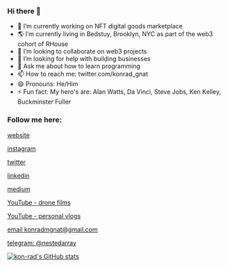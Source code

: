 ### Hi there 👋

- 🔭 I’m currently working on NFT digital goods marketplace
- 🌎 I’m currently living in Bedstuy, Brooklyn, NYC as part of the web3 cohort of RHouse
- 👯 I’m looking to collaborate on web3 projects
- 🤔 I’m looking for help with building businesses
- 💬 Ask me about how to learn programming
- 📫 How to reach me: twitter.com/konrad_gnat
- 😄 Pronouns: He/Him
- ⚡ Fun fact: My hero's are: Alan Watts, Da Vinci, Steve Jobs, Ken Kelley, Buckminster Fuller

### Follow me here:

[website](https://konradgnat.com)

[instagram](https://instagram.com/konradgnat)

[twitter](https://twitter.com/konrad_gnat)

[linkedin](https://linkedin.com/in/konrad-gnat)

[medium](https://medium.com/@konradmgnat)

[YouTube - drone films](https://www.youtube.com/channel/UCUIFdez2IItVFaDTJQyPywg/videos)

[YouTube - personal vlogs](https://www.youtube.com/channel/UCfPanjIDA2y3TuZasqYO-Ag/videos)

[email konradmgnat@gmail.com](mailto:konradmgnat@gmail.com)

[telegram: @nestedarray](https://t.me/nestedarray)

[![kon-rad's GitHub stats](https://github-readme-stats.vercel.app/api?username=kon-rad&show_icons=true&theme=synthwave)](https://github.com/anuraghazra/github-readme-stats)


<!--
**kon-rad/kon-rad** is a ✨ _special_ ✨ repository because its `README.md` (this file) appears on your GitHub profile.

Here are some ideas to get you started:

- 🔭 I’m currently working on ...
- 🌱 I’m currently learning ...
- 👯 I’m looking to collaborate on ...
- 🤔 I’m looking for help with ...
- 💬 Ask me about ...
- 📫 How to reach me: ...
- 😄 Pronouns: ...
- ⚡ Fun fact: ...
-->
